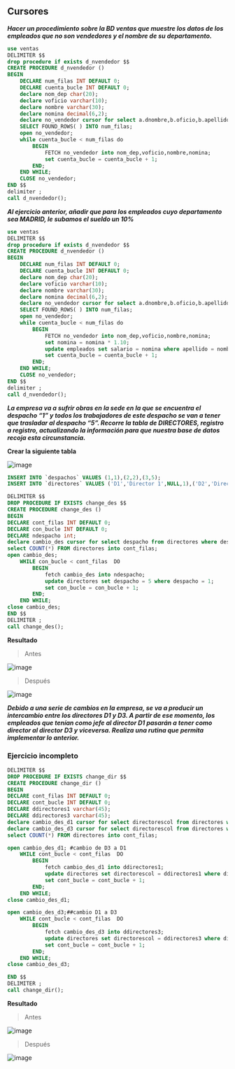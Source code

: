 ## Cursores

***Hacer un procedimiento sobre la BD ventas que muestre los datos de los empleados que no son vendedores y el nombre de su departamento.***

```sql
use ventas
DELIMITER $$
drop procedure if exists d_nvendedor $$
CREATE PROCEDURE d_nvendedor ()
BEGIN
	DECLARE num_filas INT DEFAULT 0;
    DECLARE cuenta_bucle INT DEFAULT 0;
	declare nom_dep char(20);
	declare voficio varchar(10);
	declare nombre varchar(30);
	declare nomina decimal(6,2);
	declare no_vendedor cursor for select a.dnombre,b.oficio,b.apellido,b.salario from departamentos a,empleados b where b.oficio not like "VENDEDOR" and a.dep_no=b.dep_no;
    SELECT FOUND_ROWS( ) INTO num_filas;
	open no_vendedor;
	while cuenta_bucle < num_filas do
		BEGIN
			FETCH no_vendedor into nom_dep,voficio,nombre,nomina;
            set cuenta_bucle = cuenta_bucle + 1;
		END;
	END WHILE;
    CLOSE no_vendedor;
END $$
delimiter ;
call d_nvendedor();
```

***Al ejercicio anterior, añadir que para los empleados cuyo departamento sea MADRID, le subamos el sueldo un 10%***

```sql
use ventas
DELIMITER $$
drop procedure if exists d_nvendedor $$
CREATE PROCEDURE d_nvendedor ()
BEGIN
	DECLARE num_filas INT DEFAULT 0;
    DECLARE cuenta_bucle INT DEFAULT 0;
	declare nom_dep char(20);
	declare voficio varchar(10);
	declare nombre varchar(30);
	declare nomina decimal(6,2);
	declare no_vendedor cursor for select a.dnombre,b.oficio,b.apellido,b.salario from departamentos a,empleados b where b.oficio not like "VENDEDOR" and a.localidad like "MADRID" and a.dep_no=b.dep_no;
    SELECT FOUND_ROWS( ) INTO num_filas;
	open no_vendedor;
	while cuenta_bucle < num_filas do
		BEGIN
			FETCH no_vendedor into nom_dep,voficio,nombre,nomina;
            set nomina = nomina * 1.10;
            update empleados set salario = nomina where apellido = nombre;
            set cuenta_bucle = cuenta_bucle + 1;
		END;
	END WHILE;
    CLOSE no_vendedor;
END $$
delimiter ;
call d_nvendedor();
```

***La empresa va a sufrir obras en la sede en la que se encuentra el despacho “1” y todos los trabajadores de este despacho se van a tener que trasladar al despacho “5”. Recorre la tabla de DIRECTORES, registro a registro, actualizando la información para que nuestra base de datos recoja esta circunstancia.***

**Crear la siguiente tabla**

![image](https://user-images.githubusercontent.com/92717152/156905784-71c927da-ebb3-4f9b-9bec-4f979e31ef54.png)

```sql
INSERT INTO `despachos` VALUES (1,1),(2,2),(3,5);
INSERT INTO `directores` VALUES ('D1','Director 1',NULL,1),('D2','Director 2','D1',2),('D21','Director 21','D2',2),('D22','Director 22','D2',2),('D3','Director 3','D1',3),('D31','Director 31','D3',NULL);
```
```sql
DELIMITER $$
DROP PROCEDURE IF EXISTS change_des $$
CREATE PROCEDURE change_des ()
BEGIN
DECLARE cont_filas INT DEFAULT 0;
DECLARE con_bucle INT DEFAULT 0;
DECLARE ndespacho int;
declare cambio_des cursor for select despacho from directores where despacho = 1;
select COUNT(*) FROM directores into cont_filas;
open cambio_des;
	WHILE con_bucle < cont_filas  DO
		BEGIN
			fetch cambio_des into ndespacho;
			update directores set despacho = 5 where despacho = 1;
			set con_bucle = con_bucle + 1;
		END;
    END WHILE;
close cambio_des;
END $$
DELIMITER ;
call change_des();
```

**Resultado**

> Antes

![image](https://user-images.githubusercontent.com/92717152/156905772-78d36eee-4970-4b2f-bec7-0296b48e369a.png)

> Después

![image](https://user-images.githubusercontent.com/92717152/156905763-aac202e1-6fe5-4675-a525-816a09bfb86a.png)

***Debido a una serie de cambios en la empresa, se va a producir un intercambio entre los directores D1 y D3. A partir de ese momento, los empleados que tenían como jefe al director D1 pasarán a tener como director al director D3 y viceversa. Realiza una rutina que permita implementar lo anterior.***

### Ejercicio incompleto

```sql
DELIMITER $$
DROP PROCEDURE IF EXISTS change_dir $$
CREATE PROCEDURE change_dir ()
BEGIN
DECLARE cont_filas INT DEFAULT 0;
DECLARE cont_bucle INT DEFAULT 0;
DECLARE ddirectores1 varchar(45);
DECLARE ddirectores3 varchar(45);
declare cambio_des_d1 cursor for select directorescol from directores where directorescol="D1";
declare cambio_des_d3 cursor for select directorescol from directores where directorescol="D3";
select COUNT(*) FROM directores into cont_filas; 

open cambio_des_d1; #cambio de D3 a D1
	WHILE cont_bucle < cont_filas  DO 
		BEGIN
			fetch cambio_des_d1 into ddirectores1;
            update directores set directorescol = ddirectores1 where directorescol = "D3";
			set cont_bucle = cont_bucle + 1;
		END;
    END WHILE;
close cambio_des_d1;

open cambio_des_d3;##cambio D1 a D3
	WHILE cont_bucle < cont_filas  DO
		BEGIN
			fetch cambio_des_d3 into ddirectores3;
            update directores set directorescol = ddirectores3 where directorescol = "D1";
			set cont_bucle = cont_bucle + 1;
		END;
    END WHILE;
close cambio_des_d3;

END $$
DELIMITER ;
call change_dir();
```

**Resultado**

>Antes

![image](https://user-images.githubusercontent.com/92717152/156905757-b799c990-e609-4086-81a2-34da14cc9e6e.png)

> Después

![image](https://user-images.githubusercontent.com/92717152/156905755-0d208531-eadc-4c18-b97f-68c5f705634d.png)
